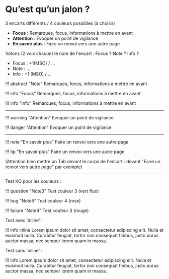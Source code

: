 # Qu’est qu’un jalon ?

3 encarts différents / 4 couleurs possibles (à choisir)

 - **Focus** : Remarques, focus, informations à mettre en avant 
 - **Attention** : Evoquer un point de vigilance 
 - **En savoir plus** : Faire un renvoi vers une autre page

Votons (2 voix chacun) le nom de l'encart :  Focus ? Note ? Info ?
- Focus : +1(MSO) / ...
- Note : ...
- Info : +1 (MSO) / ...


!!! abstract "Note" 
	Remarques, focus, informations à mettre en avant 

!!! info "Focus" 
	Remarques, focus, informations à mettre en avant 

!!! info "Info" 
	Remarques, focus, informations à mettre en avant 

---

!!! warning "Attention"
	Evoquer un point de vigilance

!!! danger "Attention"
	Evoquer un point de vigilance

---

!!! note "En savoir plus"
	Faire un renvoi vers une autre page

!!! tip "En savoir plus"
	Faire un renvoi vers une autre page

(Attention bien mettre un Tab devant le corps de l'encart : devant "Faire un renvoi vers autre page" par exemple)

---
Test KO pour les couleurs :

!!! question "Note3"
	Test couleur 3 (vert fluo)
	 
!!! bug "Note5"
	Test couleur 4 (rose)
	
!!! failure "Note4"
	Test couleur 3 (rouge)

Test avec 'inline' :

!!! info inline
	Lorem ipsum dolor sit amet, consectetur adipiscing elit. Nulla et euismod nulla. Curabitur feugiat, tortor non consequat finibus, justo purus auctor massa, nec semper lorem quam in massa.

Test sans 'inline' :

!!! info
	Lorem ipsum dolor sit amet, consectetur adipiscing elit. Nulla et euismod nulla. Curabitur feugiat, tortor non consequat finibus, justo purus auctor massa, nec semper lorem quam in massa.







<!--stackedit_data:
eyJoaXN0b3J5IjpbMTQzODY2NDkxNiw5NDA0ODQyOTQsLTU4Mj
c5NDk5NSwxMDUwMTM5MTA3LC0xNzg3NzQ4NTM0LC0xMTc4MjI2
NTc4LDUxNTg2NTIwOCwtODM0MDg0NTg0LC0yMTEwODg5NCw2NT
E3OTU1MCw4ODQxMjI1NDksMTA1NDQ3Mjg2MCwtNzQ0MTA1Nzg4
LDM3Mzk5MjIzOCwtMTIwMDQwOTExMiwtMTQzODQ3NjUzOSwxOT
Q3MjI5MzEzLC02Mzg5ODgxMzUsLTMyMzkxOTgzMSwyMDMwMTc2
NTY5XX0=
-->